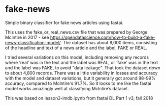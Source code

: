 # fake-news
Simple binary classifier for fake news articles using fastai.

This uses the fake_or_real_news.csv file that was prepared by George McIntire in 2017 - see https://opendatascience.com/how-to-build-a-fake-news-classification-model/. The dataset has about 6,000 items, consisting of the headline and text of a news article and the label, FAKE or REAL.

I tried several variations on this model, including removing any records where ‘real’ was in the text and the label was REAL, or ‘fake’ was in the text and the label was FAKE, to avoid "data leakage". That took the dataset down to about 4,800 records. There was a little variability in losses and accuracy with the model and dataset variations, but it generally got around 98-99% accuracy, compared to McIntire's 91.7%.  So it looks to me like the fastai model works amazingly well at classifying McIntire’s dataset.

This was based on lesson3-imdb.ipynb from fastai DL Part 1 v3, fall 2018
